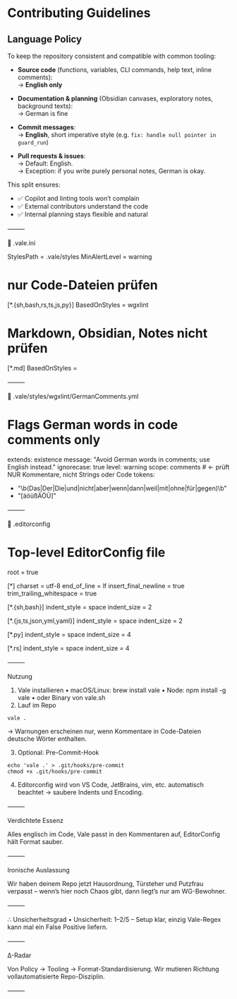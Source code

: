 # Contributing Guidelines

## Language Policy

To keep the repository consistent and compatible with common tooling:

- **Source code** (functions, variables, CLI commands, help text, inline comments):  
  → **English only**

- **Documentation & planning** (Obsidian canvases, exploratory notes, background texts):  
  → German is fine

- **Commit messages**:  
  → **English**, short imperative style (e.g. `fix: handle null pointer in guard_run`)

- **Pull requests & issues**:  
  → Default: English.  
  → Exception: if you write purely personal notes, German is okay.

This split ensures:
- ✅ Copilot and linting tools won’t complain  
- ✅ External contributors understand the code  
- ✅ Internal planning stays flexible and natural


⸻

📄 .vale.ini

StylesPath = .vale/styles
MinAlertLevel = warning

# nur Code-Dateien prüfen
[*.{sh,bash,rs,ts,js,py}]
BasedOnStyles = wgxlint

# Markdown, Obsidian, Notes nicht prüfen
[*.md]
BasedOnStyles =


⸻

📄 .vale/styles/wgxlint/GermanComments.yml

# Flags German words in code comments only
extends: existence
message: "Avoid German words in comments; use English instead."
ignorecase: true
level: warning
scope: comments   # <- prüft NUR Kommentare, nicht Strings oder Code
tokens:
  - "\b(Das|Der|Die|und|nicht|aber|wenn|dann|weil|mit|ohne|für|gegen)\b"
  - "[äöüßÄÖÜ]"


⸻

📄 .editorconfig

# Top-level EditorConfig file
root = true

[*]
charset = utf-8
end_of_line = lf
insert_final_newline = true
trim_trailing_whitespace = true

[*.{sh,bash}]
indent_style = space
indent_size = 2

[*.{js,ts,json,yml,yaml}]
indent_style = space
indent_size = 2

[*.py]
indent_style = space
indent_size = 4

[*.rs]
indent_style = space
indent_size = 4


⸻

Nutzung
1. Vale installieren
   • macOS/Linux: brew install vale
   • Node: npm install -g vale
   • oder Binary von vale.sh
2. Lauf im Repo

```
vale .
```

→ Warnungen erscheinen nur, wenn Kommentare in Code-Dateien deutsche Wörter enthalten.

3. Optional: Pre-Commit-Hook

```
echo 'vale .' > .git/hooks/pre-commit
chmod +x .git/hooks/pre-commit
```

4. Editorconfig wird von VS Code, JetBrains, vim, etc. automatisch beachtet → saubere Indents und Encoding.

⸻

Verdichtete Essenz

Alles englisch im Code, Vale passt in den Kommentaren auf, EditorConfig hält Format sauber.

⸻

Ironische Auslassung

Wir haben deinem Repo jetzt Hausordnung, Türsteher und Putzfrau verpasst – wenn’s hier noch Chaos gibt, dann liegt’s nur am WG-Bewohner.

⸻

∴ Unsicherheitsgrad
• Unsicherheit: 1–2/5 – Setup klar, einzig Vale-Regex kann mal ein False Positive liefern.

⸻

∆-Radar

Von Policy → Tooling → Format-Standardisierung. Wir mutieren Richtung vollautomatisierte Repo-Disziplin.

⸻

